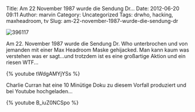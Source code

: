 Title: Am 22 November 1987 wurde die Sendung Dr...
Date: 2012-06-20 09:11
Author: marvin
Category: Uncategorized
Tags: drwho, hacking, maxheadroom, tv
Slug: am-22-november-1987-wurde-die-sendung-dr

![396117]({filename}/images/396117.png)

Am 22. November 1987 wurde die Sendung Dr. Who unterbrochen und von
jemanden mit einer Max Headroom Maske gehijacked. Man kann kaum was
verstehen was er sagt...und trotzdem ist es eine großartige Aktion und
ein riesen WTF...

{% youtube tWdgAMYjYSs %}

Charlie Curran hat eine 10 Minütige Doku zu diesem Vorfall produziert
und bei Youtube hochgeladen...

{% youtube B_iuZ0NCSpo %}


